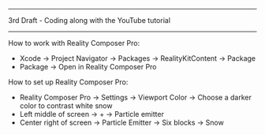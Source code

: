 - - - -

3rd Draft - Coding along with the YouTube tutorial

- - - -

How to work with Reality Composer Pro:

* Xcode -> Project Navigator -> Packages -> RealityKitContent -> Package
* Package -> Open in Reality Composer Pro

How to set up Reality Composer Pro:

* Reality Composer Pro -> Settings -> Viewport Color -> Choose a darker color to contrast white snow
* Left middle of screen -> + -> Particle emitter
* Center right of screen -> Particle Emitter -> Six blocks -> Snow
